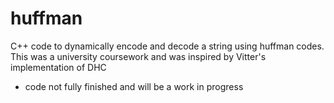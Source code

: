 # huffman
C++ code to dynamically encode and decode a string using huffman codes. This was a university coursework and was inspired by Vitter's implementation of DHC

- code not fully finished and will be a work in progress
